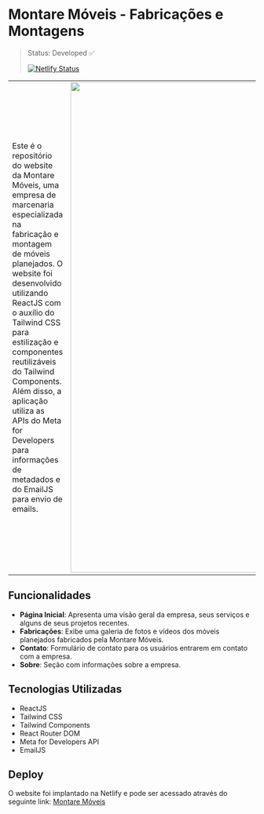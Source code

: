 # Montare Móveis - Fabricações e Montagens

> Status: Developed ✅
>
> [![Netlify Status](https://api.netlify.com/api/v1/badges/fac93ca3-0673-4160-aaa4-f3464264cf04/deploy-status)](https://app.netlify.com/sites/montaremoveis/deploys)

<table>
  <tr>
    <td>
      Este é o repositório do website da Montare Móveis, uma empresa de marcenaria especializada na fabricação e montagem de móveis planejados. O website foi desenvolvido utilizando ReactJS com o auxílio do Tailwind CSS para estilização e componentes reutilizáveis do Tailwind Components. Além disso, a aplicação utiliza as APIs do Meta for Developers para informações de metadados e do EmailJS para envio de emails.
    </td>
    <td><img style="width: 1000px" src="https://github.com/sammsts/Website-MontareMoveis/assets/100657343/641575d9-9b1c-4a9c-9d4b-fb982498f781"></td>
  </tr>
</table>

## Funcionalidades

- **Página Inicial**: Apresenta uma visão geral da empresa, seus serviços e alguns de seus projetos recentes.
- **Fabricações**: Exibe uma galeria de fotos e vídeos dos móveis planejados fabricados pela Montare Móveis.
- **Contato**: Formulário de contato para os usuários entrarem em contato com a empresa.
- **Sobre**: Seção com informações sobre a empresa.

## Tecnologias Utilizadas

- ReactJS
- Tailwind CSS
- Tailwind Components
- React Router DOM
- Meta for Developers API
- EmailJS

## Deploy

O website foi implantado na Netlify e pode ser acessado através do seguinte link: [Montare Móveis](https://montaremoveis.netlify.app)
